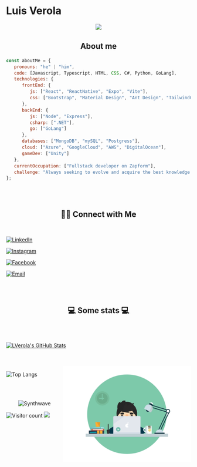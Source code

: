 # Luis Verola

<p align="center"><img src="https://media.giphy.com/media/M9gbBd9nbDrOTu1Mqx/giphy.gif" width="230"></p>

<h2 align="center">About me</h2>

```javascript
const aboutMe = {
   pronouns: "he" | "him",
   code: [Javascript, Typescript, HTML, CSS, C#, Python, GoLang],
   technologies: {
      frontEnd: {
         js: ["React", "ReactNative", "Expo", "Vite"],
         css: ["Bootstrap", "Material Design", "Ant Design", "TailwindCSS"]
      },
      backEnd: {
         js: ["Node", "Express"],
         csharp: [".NET"],
         go: ["GoLang"]
      },
      databases: ["MongoDB", "mySQL", "Postgress"],
      cloud: ["Azure", "GoogleCloud", "AWS", "DigitalOcean"],
      gameDev: ["Unity"]
   },
   currentOccupation: ["Fullstack developer on Zapform"],
   challenge: "Always seeking to evolve and acquire the best knowledge to create impactful solutions.",
};
```
</br></br>
<h2 align="center"> 🤝🏻 Connect with Me </h2>

<br>

<p align="center">

<a href="https://www.linkedin.com/in/lverola"><img alt="LinkedIn" src="https://img.shields.io/badge/LinkedIn-LVerola-blue?style=flat-square&logo=linkedin"></a>

<a href="https://www.instagram.com/luis_verola/"><img alt="Instagram" src="https://img.shields.io/badge/Instagram-Luis_Verola-black?style=flat-square&logo=instagram"></a>

<a href="https://www.facebook.com/luis.gabriel.796"><img alt="Facebook" src="https://img.shields.io/badge/Facebook-Luis.Gabriel.796-black?style=flat-square&logo=facebook"></a>

<a href="mailto:luisgabriel.verola@gmail.com"><img alt="Email" src="https://img.shields.io/badge/Email-luisgabriel.verola@gmail.com-blue?style=flat-square&logo=gmail"></a>

</p>

</br></br>
<h2 align="center">💻 Some stats 💻</h2>

<br/><br/>

[![LVerola's GitHub Stats](https://github-readme-stats.vercel.app/api?username=lverola&show_icons=true&theme=synthwave&count_private=true)](https://github.com/LVerola)

<br/>

<br/>

<img src="https://github.com/nirala69/nirala69/blob/master/70804f7e25b11f29db904f2fa7b4cd9d.gif" width="350" align='right'>

![Top Langs](https://github-readme-stats.vercel.app/api/top-langs/?username=lverola&show_icons=true&theme=synthwave)

<br><br>

<p align="center"><img src="https://thumbs.gfycat.com/GoodnaturedFondGaur-size_restricted.gif" alt="Synthwave" height="300" width="500"></p>

![Visitor count](https://visitor-badge.laobi.icu/badge?page_id=lverola.lverola)   <img src="https://media.giphy.com/media/dxn6fRlTIShoeBr69N/giphy.gif" width="30">
